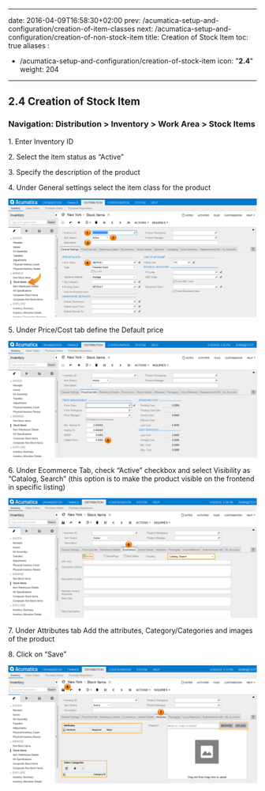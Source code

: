 
---
date: 2016-04-09T16:58:30+02:00
prev: /acumatica-setup-and-configuration/creation-of-item-classes
next: /acumatica-setup-and-configuration/creation-of-non-stock-item
title: Creation of Stock Item
toc: true
aliases :
  - /acumatica-setup-and-configuration/creation-of-stock-item
icon: "<b>2.4</b>"
weight: 204
---

## 2.4 Creation of Stock Item

### Navigation: Distribution > Inventory > Work Area > Stock Items

  <p>1. Enter Inventory ID</p>
  <p>2. Select the item status as “Active”</p>
  <p>3. Specify the description of the product</p>
  <p>4. Under General settings select the item class for the product</p>

  ![Creation of Item Classes](images/creation-of-stock-item-1.png?classes=shadow)

  <p>5. Under Price/Cost tab define the Default price</p>

![Creation of Item Classes](images/creation-of-stock-item-2.png?classes=shadow)

  <p>6. Under Ecommerce Tab, check “Active” checkbox and select Visibility as “Catalog, Search” (this option is
to make the product visible on the frontend in specific listing)</p>

![Creation of Item Classes](images/creation-of-stock-item-3.png?classes=shadow)
  <p>7. Under Attributes tab Add the attributes, Category/Categories and images of the product</p>
  <p>8. Click on “Save”</p>

![Creation of Item Classes](images/creation-of-stock-item-4.png?classes=shadow)

